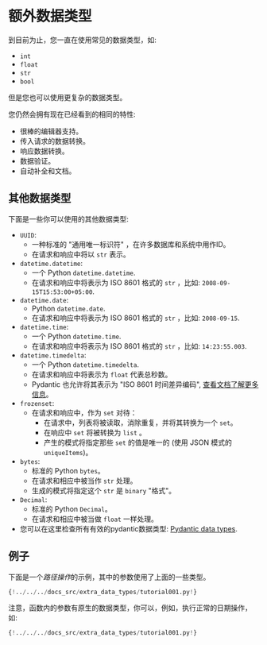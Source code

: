 # 额外数据类型

到目前为止，您一直在使用常见的数据类型，如:

* `int`
* `float`
* `str`
* `bool`

但是您也可以使用更复杂的数据类型。

您仍然会拥有现在已经看到的相同的特性:

* 很棒的编辑器支持。
* 传入请求的数据转换。
* 响应数据转换。
* 数据验证。
* 自动补全和文档。

## 其他数据类型

下面是一些你可以使用的其他数据类型:

* `UUID`:
    * 一种标准的 "通用唯一标识符" ，在许多数据库和系统中用作ID。 
    * 在请求和响应中将以 `str` 表示。
* `datetime.datetime`:
    * 一个 Python `datetime.datetime`.
    * 在请求和响应中将表示为 ISO 8601 格式的 `str` ，比如: `2008-09-15T15:53:00+05:00`.
* `datetime.date`:
    * Python `datetime.date`.
    * 在请求和响应中将表示为 ISO 8601 格式的 `str` ，比如: `2008-09-15`.
* `datetime.time`:
    * 一个 Python `datetime.time`.
    * 在请求和响应中将表示为 ISO 8601 格式的 `str` ，比如:  `14:23:55.003`.
* `datetime.timedelta`:
    * 一个 Python `datetime.timedelta`.
    * 在请求和响应中将表示为 `float` 代表总秒数。
    * Pydantic 也允许将其表示为 "ISO 8601 时间差异编码", <a href="https://pydantic-docs.helpmanual.io/#json-serialisation" class="external-link" target="_blank">查看文档了解更多信息</a>。
* `frozenset`:
    * 在请求和响应中，作为 `set` 对待：
        * 在请求中，列表将被读取，消除重复，并将其转换为一个 `set`。
        * 在响应中 `set` 将被转换为 `list` 。
        * 产生的模式将指定那些 `set` 的值是唯一的 (使用 JSON 模式的 `uniqueItems`)。
* `bytes`:
    * 标准的 Python `bytes`。
    * 在请求和相应中被当作 `str` 处理。
    * 生成的模式将指定这个 `str` 是 `binary` "格式"。
* `Decimal`:
    * 标准的 Python `Decimal`。
    * 在请求和相应中被当做 `float` 一样处理。
* 您可以在这里检查所有有效的pydantic数据类型: <a href="https://pydantic-docs.helpmanual.io/usage/types" class="external-link" target="_blank">Pydantic data types</a>.

## 例子

下面是一个*路径操作*的示例，其中的参数使用了上面的一些类型。

```Python hl_lines="1  3  12-16"
{!../../../docs_src/extra_data_types/tutorial001.py!}
```

注意，函数内的参数有原生的数据类型，你可以，例如，执行正常的日期操作，如:

```Python hl_lines="18-19"
{!../../../docs_src/extra_data_types/tutorial001.py!}
```
